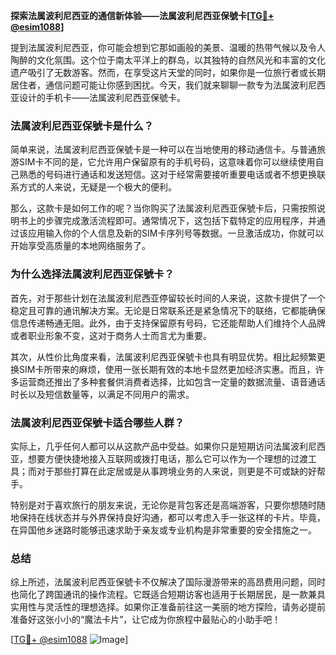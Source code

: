 **探索法属波利尼西亚的通信新体验——法属波利尼西亚保號卡[[TG💪+ @esim1088](https://t.me/s/esim1088)]**

提到法属波利尼西亚，你可能会想到它那如画般的美景、温暖的热带气候以及令人陶醉的文化氛围。这个位于南太平洋上的群岛，以其独特的自然风光和丰富的文化遗产吸引了无数游客。然而，在享受这片天堂的同时，如果你是一位旅行者或长期居住者，通信问题可能让你感到困扰。今天，我们就来聊聊一款专为法属波利尼西亚设计的手机卡——法属波利尼西亚保號卡。

### 法属波利尼西亚保號卡是什么？

简单来说，法属波利尼西亚保號卡是一种可以在当地使用的移动通信卡。与普通旅游SIM卡不同的是，它允许用户保留原有的手机号码，这意味着你可以继续使用自己熟悉的号码进行通话和发送短信。这对于经常需要接听重要电话或者不想更换联系方式的人来说，无疑是一个极大的便利。

那么，这款卡是如何工作的呢？当你购买了法属波利尼西亚保號卡后，只需按照说明书上的步骤完成激活流程即可。通常情况下，这包括下载特定的应用程序，并通过该应用输入你的个人信息及新的SIM卡序列号等数据。一旦激活成功，你就可以开始享受高质量的本地网络服务了。

### 为什么选择法属波利尼西亚保號卡？

首先，对于那些计划在法属波利尼西亚停留较长时间的人来说，这款卡提供了一个稳定且可靠的通讯解决方案。无论是日常联系还是紧急情况下的联络，它都能确保信息传递畅通无阻。此外，由于支持保留原有号码，它还能帮助人们维持个人品牌或者职业形象不变，这对于商务人士而言尤为重要。

其次，从性价比角度来看，法属波利尼西亚保號卡也具有明显优势。相比起频繁更换SIM卡所带来的麻烦，使用一张长期有效的本地卡显然更加经济实惠。而且，许多运营商还推出了多种套餐供消费者选择，比如包含一定量的数据流量、语音通话时长以及短信数量等，以满足不同用户的需求。

### 法属波利尼西亚保號卡适合哪些人群？

实际上，几乎任何人都可以从这款产品中受益。如果你只是短期访问法属波利尼西亚，想要方便快捷地接入互联网或拨打电话，那么它可以作为一个理想的过渡工具；而对于那些打算在此定居或是从事跨境业务的人来说，则更是不可或缺的好帮手。

特别是对于喜欢旅行的朋友来说，无论你是背包客还是高端游客，只要你想随时随地保持在线状态并与外界保持良好沟通，都可以考虑入手一张这样的卡片。毕竟，在异国他乡迷路时能够迅速求助于亲友或专业机构是非常重要的安全措施之一。

### 总结

综上所述，法属波利尼西亚保號卡不仅解决了国际漫游带来的高昂费用问题，同时也简化了跨国通讯的操作流程。它既适合短期访客也适用于长期居民，是一款兼具实用性与灵活性的理想选择。如果你正准备前往这一美丽的地方探险，请务必提前准备好这张小小的“魔法卡片”，让它成为你旅程中最贴心的小助手吧！

[[TG💪+ @esim1088](https://t.me/s/esim1088) ![Image](https://i.postimg.cc/4NQfJmqS/Snipaste-2025-05-13-00-14-12.png)]